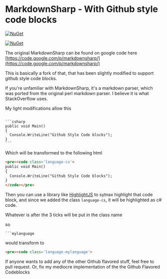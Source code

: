 MarkdownSharp - With Github style code blocks
=========================================

<a href="https://www.nuget.org/packages/MarkdownSharp-GithubCodeBlocks" rel="NuGet">![NuGet](https://img.shields.io/nuget/dt/MarkdownSharp-GithubCodeBlocks.svg)</a>

<a href="https://www.nuget.org/packages/MarkdownSharp-GithubCodeBlocks" rel="NuGet">![NuGet](https://img.shields.io/nuget/v/MarkdownSharp-GithubCodeBlocks.svg)</a>


The original MarkdownSharp can be found on google code here [https://code.google.com/p/markdownsharp/](https://code.google.com/p/markdownsharp/)


This is basically a fork of that, that has been slightly modified to support github style code blocks.

If you're unfamiliar with MarkdownSharp, it's a markdown parser, which was ported from the original perl markdown parser.  I believe it is what StackOverflow uses.

My light modifications allow this

<pre lang="no-highlight"><code>
```csharp
public void Main()
{
  Console.WriteLine("Github Style Code blocks");
}
```
</code></pre>

Which will be transformed to the following html

```html
<pre><code class='language-cs'>
public void Main()
{
  Console.WriteLine("Github Style Code blocks");
}
</code></pre>
```

Then you can use a library like [HighlightJS](http://highlightjs.org/) to sytnax highlight that code block, and since we added the class ``language-cs``, it will be highlighted as c# code.

Whatever is after the 3 ticks will be put in the class name

so 
<pre lang="no-highlight"><code>```mylanguage
</code></pre> 
would transform to 
```html
<pre><code class='language-mylanguage'>
```

If anyone wants to add any of the other Github flavored stuff, feel free to pull request.  Or, fix my mediocre implementation of the the Github Flavored Codeblocks
